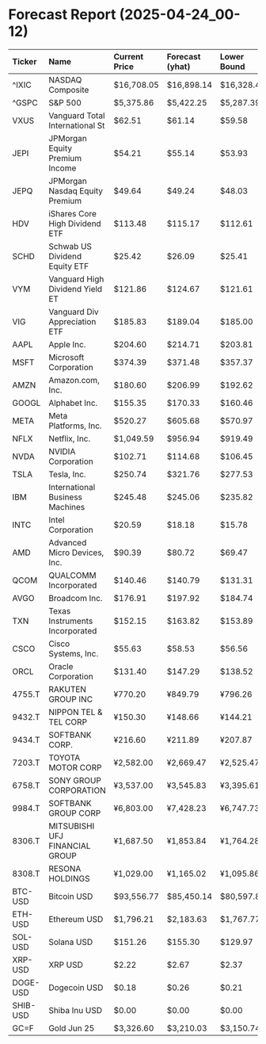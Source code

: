 # Forecast Report (2025-04-24_00-12)

| Ticker   | Name                            | Current Price   | Forecast (yhat)   | Lower Bound   | Upper Bound   | Alert   |
|:---------|:--------------------------------|:----------------|:------------------|:--------------|:--------------|:--------|
| ^IXIC    | NASDAQ Composite                | $16,708.05      | $16,898.14        | $16,328.43    | $17,483.01    | HOLD    |
| ^GSPC    | S&P 500                         | $5,375.86       | $5,422.25         | $5,287.39     | $5,566.31     | HOLD    |
| VXUS     | Vanguard Total International St | $62.51          | $61.14            | $59.58        | $63.02        | HOLD    |
| JEPI     | JPMorgan Equity Premium Income  | $54.21          | $55.14            | $53.93        | $56.40        | HOLD    |
| JEPQ     | JPMorgan Nasdaq Equity Premium  | $49.64          | $49.24            | $48.03        | $50.49        | HOLD    |
| HDV      | iShares Core High Dividend ETF  | $113.48         | $115.17           | $112.61       | $117.62       | HOLD    |
| SCHD     | Schwab US Dividend Equity ETF   | $25.42          | $26.09            | $25.41        | $26.82        | HOLD    |
| VYM      | Vanguard High Dividend Yield ET | $121.86         | $124.67           | $121.61       | $127.44       | HOLD    |
| VIG      | Vanguard Div Appreciation ETF   | $185.83         | $189.04           | $185.00       | $193.59       | HOLD    |
| AAPL     | Apple Inc.                      | $204.60         | $214.71           | $203.81       | $225.57       | HOLD    |
| MSFT     | Microsoft Corporation           | $374.39         | $371.48           | $357.37       | $385.49       | HOLD    |
| AMZN     | Amazon.com, Inc.                | $180.60         | $206.99           | $192.62       | $222.15       | BUY     |
| GOOGL    | Alphabet Inc.                   | $155.35         | $170.33           | $160.46       | $180.32       | BUY     |
| META     | Meta Platforms, Inc.            | $520.27         | $605.68           | $570.97       | $640.15       | BUY     |
| NFLX     | Netflix, Inc.                   | $1,049.59       | $956.94           | $919.49       | $996.57       | SELL    |
| NVDA     | NVIDIA Corporation              | $102.71         | $114.68           | $106.45       | $122.68       | BUY     |
| TSLA     | Tesla, Inc.                     | $250.74         | $321.76           | $277.53       | $375.27       | BUY     |
| IBM      | International Business Machines | $245.48         | $245.06           | $235.82       | $254.56       | HOLD    |
| INTC     | Intel Corporation               | $20.59          | $18.18            | $15.78        | $20.93        | HOLD    |
| AMD      | Advanced Micro Devices, Inc.    | $90.39          | $80.72            | $69.47        | $92.10        | HOLD    |
| QCOM     | QUALCOMM Incorporated           | $140.46         | $140.79           | $131.31       | $150.56       | HOLD    |
| AVGO     | Broadcom Inc.                   | $176.91         | $197.92           | $184.74       | $211.35       | BUY     |
| TXN      | Texas Instruments Incorporated  | $152.15         | $163.82           | $153.89       | $173.16       | BUY     |
| CSCO     | Cisco Systems, Inc.             | $55.63          | $58.53            | $56.56        | $60.65        | BUY     |
| ORCL     | Oracle Corporation              | $131.40         | $147.29           | $138.52       | $156.14       | BUY     |
| 4755.T   | RAKUTEN GROUP INC               | ¥770.20         | ¥849.79           | ¥796.26       | ¥904.08       | BUY     |
| 9432.T   | NIPPON TEL & TEL CORP           | ¥150.30         | ¥148.66           | ¥144.21       | ¥153.38       | HOLD    |
| 9434.T   | SOFTBANK CORP.                  | ¥216.60         | ¥211.89           | ¥207.87       | ¥215.95       | SELL    |
| 7203.T   | TOYOTA MOTOR CORP               | ¥2,582.00       | ¥2,669.47         | ¥2,525.47     | ¥2,812.09     | HOLD    |
| 6758.T   | SONY GROUP CORPORATION          | ¥3,537.00       | ¥3,545.83         | ¥3,395.61     | ¥3,709.51     | HOLD    |
| 9984.T   | SOFTBANK GROUP CORP             | ¥6,803.00       | ¥7,428.23         | ¥6,747.73     | ¥8,124.21     | HOLD    |
| 8306.T   | MITSUBISHI UFJ FINANCIAL GROUP  | ¥1,687.50       | ¥1,853.84         | ¥1,764.28     | ¥1,943.41     | BUY     |
| 8308.T   | RESONA HOLDINGS                 | ¥1,029.00       | ¥1,165.02         | ¥1,095.86     | ¥1,228.60     | BUY     |
| BTC-USD  | Bitcoin USD                     | $93,556.77      | $85,450.14        | $80,597.83    | $90,362.06    | SELL    |
| ETH-USD  | Ethereum USD                    | $1,796.21       | $2,183.63         | $1,767.77     | $2,607.16     | HOLD    |
| SOL-USD  | Solana USD                      | $151.26         | $155.30           | $129.97       | $179.30       | HOLD    |
| XRP-USD  | XRP USD                         | $2.22           | $2.67             | $2.37         | $2.95         | BUY     |
| DOGE-USD | Dogecoin USD                    | $0.18           | $0.26             | $0.21         | $0.32         | BUY     |
| SHIB-USD | Shiba Inu USD                   | $0.00           | $0.00             | $0.00         | $0.00         | HOLD    |
| GC=F     | Gold Jun 25                     | $3,326.60       | $3,210.03         | $3,150.74     | $3,270.94     | SELL    |